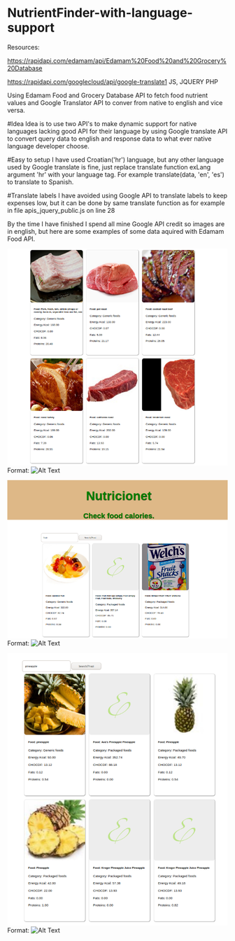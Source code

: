 # NutrientFinder-with-language-support

Resources:

https://rapidapi.com/edamam/api/Edamam%20Food%20and%20Grocery%20Database

https://rapidapi.com/googlecloud/api/google-translate1
JS, JQUERY
PHP


Using Edamam Food and Grocery Database API to fetch food nutrient values and Google Translator API to conver from native to english and vice versa.

#Idea
Idea is to use two API's to make dynamic support for native languages lacking good API for their language by using Google translate API
to convert query data to english and response data to what ever native language developer choose.

#Easy to setup
I have used Croatian('hr') language, but any other language used by Google translate is fine,
just replace translate function exLang argument 'hr'  with your language tag.
For example translate(data, 'en', 'es') to translate to Spanish.

#Translate labels
I have avoided using Google API to translate labels to keep expenses low, but it can be done
by same translate function as for example in file apis_jquery_public.js on line 28



By the time I have finished I spend all mine Google API credit so images are in english, but here are some examples of some data aquired with
Edamam Food  API.


![GitHub Logo](/images/1.png)
Format: ![Alt Text](url)

![GitHub Logo](/images/2.png)
Format: ![Alt Text](url)

![GitHub Logo](/images/3.png)
Format: ![Alt Text](url)
